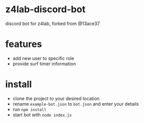 # z4lab-discord-bot
discord bot for z4lab, forked from @13ace37

# features
- add new user to specific role
- provide surf timer information

# install
- clone the project to your desired location
- rename `example-bot.json` to `bot.json` and enter your details
- run `npm install`
- start bot with `node index.js`
